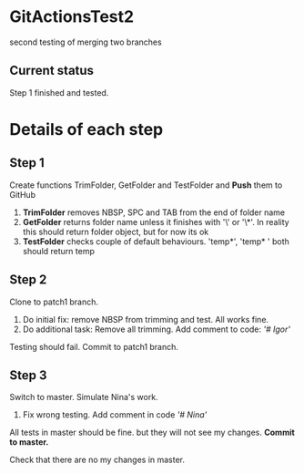 # GitActionsTest2

second testing of merging two branches

## Current status

Step 1 finished and tested.

# Details of each step

## Step 1

Create functions TrimFolder, GetFolder and TestFolder and **Push** them to GitHub

1. **TrimFolder** removes NBSP, SPC and TAB from the end of folder name
1. **GetFolder** returns folder name unless it finishes with '\\' or '\\*'. In reality this should return folder object, but for now its ok
1. **TestFolder** checks couple of default behaviours. 'temp\*', 'temp\* ' both should return temp

## Step 2

Clone to patch1 branch.

1. Do initial fix: remove NBSP from trimming and test. All works fine. 
1. Do additional task: Remove all trimming. Add comment to code: *'# Igor'*

Testing should fail. Commit to patch1 branch.

## Step 3

Switch to master. Simulate Nina's work.

1. Fix wrong testing. Add comment in code *'# Nina'*

All tests in master should be fine. but they will not see my changes. **Commit to master.**

Check that there are no my changes in master.